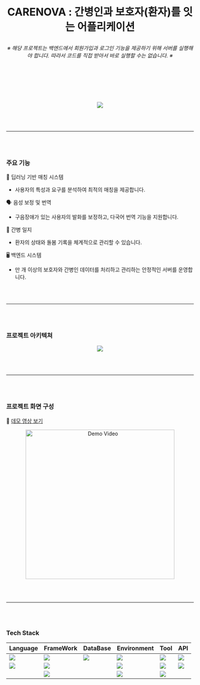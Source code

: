 <br>

# <p align="center">CARENOVA : 간병인과 보호자(환자)를 잇는 어플리케이션</p>
###### <p align="center">※ 해당 프로젝트는 백엔드에서 회원가입과 로그인 기능을 제공하기 위해 서버를 실행해야 합니다. 따라서 코드를 직접 받아서 바로 실행할 수는 없습니다. ※</p>

<br><br><br><br>

<div align="center"><img src = "https://github.com/user-attachments/assets/5f8e61eb-6aed-4232-9d49-8611c19e767d"></div>

<br><br>
<hr>
<br><br>

### 주요 기능

🤖 딥러닝 기반 매칭 시스템
* 사용자의 특성과 요구를 분석하여 최적의 매칭을 제공합니다.

🗣️ 음성 보정 및 번역
* 구음장애가 있는 사용자의 발화를 보정하고, 다국어 번역 기능을 지원합니다.

📑 간병 일지
* 환자의 상태와 돌봄 기록을 체계적으로 관리할 수 있습니다.

🖥️ 백엔드 시스템
* 만 개 이상의 보호자와 간병인 데이터를 처리하고 관리하는 안정적인 서버를 운영합니다.

<br><br>
<hr>
<br><br>


### 프로젝트 아키텍쳐

<div align="center"><img src = "https://github.com/user-attachments/assets/84a50219-b7d2-4f76-8117-6a6212e13e86"></div>

<br><br>
<hr>
<br><br>

### 프로젝트 화면 구성

🎥 [데모 영상 보기](https://youtube.com/shorts/PdvuZav0i1c?si=1UorK1YRxyU0t-dK)
<p align="center">
  <a href="https://youtube.com/shorts/PdvuZav0i1c?si=1UorK1YRxyU0t-dK">
    <img src="https://github.com/user-attachments/assets/e469df41-f1fc-4c1d-959e-1e8ae28c8bd4" alt="Demo Video" width="400">
  </a>
</p>


<br><br>
<hr>
<br><br>



### Tech Stack


|Language|FrameWork|DataBase|Environment|Tool|API|
|------|---|---|---|---|---|
|<img src="https://img.shields.io/badge/Python-3776AB?style=flat-square&logo=python&logoColor=white"/>|<img src="https://img.shields.io/badge/Flutter-02569B?style=flat-square&logo=flutter&logoColor=white"/>|<img src="https://img.shields.io/badge/PostgreSQL-4169E1?style=flat-square&logo=postgresql&logoColor=white"/>|<img src="https://img.shields.io/badge/Linux-FCC624?style=flat-square&logo=linux&logoColor=white"/>|<img src="https://img.shields.io/badge/VisualStudioCode-007ACC?style=flat-square%logo=visualstudiocode&logoColor=white"/>|<img src="https://img.shields.io/badge/OpenAI-412991?style=flat-square&logo=openai&logoColor=white"/>|
|<img src="https://img.shields.io/badge/Dart-0175C2?style=flat-square&logo=dart&logoColor=white"/>|<img src="https://img.shields.io/badge/FastAPI-009688?style=flat-square&logo=fastapi&logoColor=white"/>||<img src="https://img.shields.io/badge/Windows-80B3FF?style=flat-square&logoColor=white"/>|<img src="https://img.shields.io/badge/Figma-F24E1E?style=flat-square&logo=figma&logoColor=white"/>|<img src="https://img.shields.io/badge/Typecast-FF9E0F?style=flat-square&logoColor=white"/>|
||<img src="https://img.shields.io/badge/Pytorch-EE4C2C?style=flat-square&logo=pytorch&logoColor=white"/>||<img src="https://img.shields.io/badge/Android-34A853?style=flat-square&logo=android&logoColor=white"/>|<img src="https://img.shields.io/badge/Anaconda-44A833?style=flat-square&logo=anaconda&logoColor=white"/>||